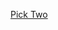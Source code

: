 ---
layout: post
wordpress_id: 1255
wordpress_url: http://noesbueno.com/archives/1255
date: '2011-09-26 19:02:44 -0500'
date_gmt: '2011-09-27 00:02:44 -0500'
body: |
  <p><a href="http://www.thehighdefinite.com/2011/09/pick-two/">Pick Two</a></p>
---